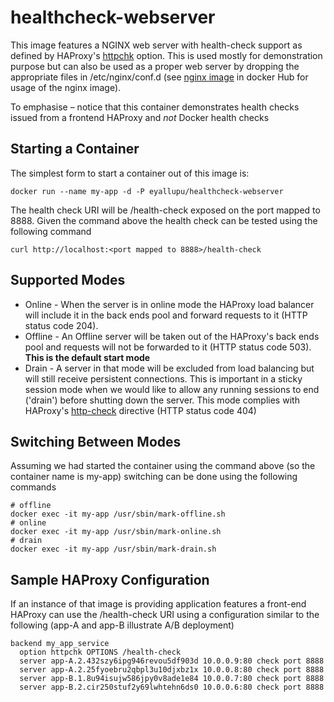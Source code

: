 # healthcheck-webserver
This image features a NGINX web server with health-check support as defined by HAProxy's [httpchk][1] option.  This is used mostly for demonstration purpose but can also be used as a proper web server by dropping the appropriate files in /etc/nginx/conf.d (see [nginx image][2] in docker Hub for usage of the nginx image).


   To emphasise – notice that this container demonstrates health checks issued from a 
   frontend HAProxy and *not* Docker health checks

## Starting a Container
The simplest form to start a container out of this image is:
```
docker run --name my-app -d -P eyallupu/healthcheck-webserver
```

The health check URI will be /health-check exposed on the port mapped to 8888. Given the command above the health check can be tested using the following command
```
curl http://localhost:<port mapped to 8888>/health-check
```

## Supported Modes
* Online - When the server is in online mode the HAProxy load balancer will include it in the back ends pool and forward requests to it (HTTP status code 204).
* Offline - An Offline server will be taken out of the HAProxy's back ends pool and requests will not be forwarded to it (HTTP status code 503). **This is the default start mode**
* Drain - A server in that mode will be excluded from load balancing but will still receive persistent connections. This is important in a sticky session mode when we would like to allow any running sessions
 to end ('drain') before shutting down the server. This mode complies with HAProxy's [http-check][3] directive (HTTP status code 404)

## Switching Between Modes
Assuming we had started the container using the command above (so the container name is my-app) switching can be done using the following commands
  ```
  # offline
  docker exec -it my-app /usr/sbin/mark-offline.sh
  # online
  docker exec -it my-app /usr/sbin/mark-online.sh
  # drain
  docker exec -it my-app /usr/sbin/mark-drain.sh
  ```

## Sample HAProxy Configuration
If an instance of that image is providing application features a front-end HAProxy can use the /health-check URI using a configuration similar to the following (app-A and app-B illustrate A/B deployment)
```
backend my_app_service
  option httpchk OPTIONS /health-check
  server app-A.2.432szy6ipg946revou5df903d 10.0.0.9:80 check port 8888
  server app-A.2.25fyoebru2qbpl3u10djxbz1x 10.0.0.8:80 check port 8888
  server app-B.1.8u94isujw586jpy0v8ade1e84 10.0.0.7:80 check port 8888
  server app-B.2.cir250stuf2y69lwhtehn6ds0 10.0.0.6:80 check port 8888
```
[1]: https://cbonte.github.io/haproxy-dconv/1.8/configuration.html#4-option%20httpchk
[2]: https://hub.docker.com/_/nginx/
[3]: https://cbonte.github.io/haproxy-dconv/1.8/configuration.html#http-check
